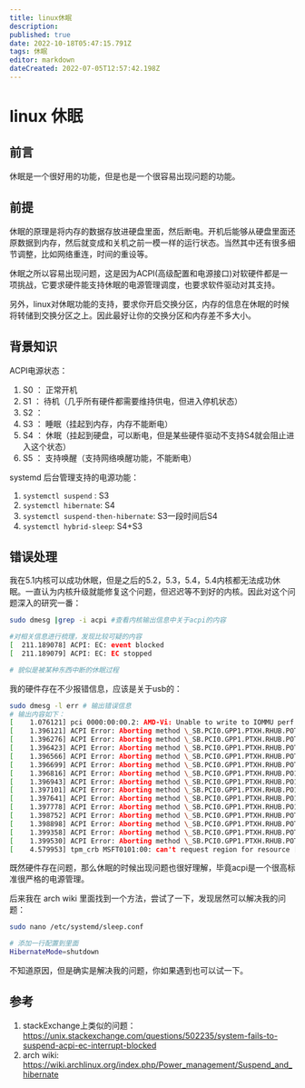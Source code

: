 ```yaml
---
title: linux休眠
description: 
published: true
date: 2022-10-18T05:47:15.791Z
tags: 休眠
editor: markdown
dateCreated: 2022-07-05T12:57:42.198Z
---
```


# linux 休眠

## 前言

休眠是一个很好用的功能，但是也是一个很容易出现问题的功能。

## 前提

休眠的原理是将内存的数据存放进硬盘里面，然后断电。开机后能够从硬盘里面还原数据到内存，然后就变成和关机之前一模一样的运行状态。当然其中还有很多细节调整，比如网络重连，时间的重设等。

休眠之所以容易出现问题，这是因为ACPI(高级配置和电源接口)对软硬件都是一项挑战，它要求硬件能支持休眠的电源管理调度，也要求软件驱动对其支持。

另外，linux对休眠功能的支持，要求你开启交换分区，内存的信息在休眠的时候将转储到交换分区之上。因此最好让你的交换分区和内存差不多大小。

## 背景知识

ACPI电源状态：

1. S0 ： 正常开机
2. S1 ： 待机（几乎所有硬件都需要维持供电，但进入停机状态）
3. S2 ： 
4. S3 ： 睡眠（挂起到内存，内存不能断电）
5. S4 ： 休眠（挂起到硬盘，可以断电，但是某些硬件驱动不支持S4就会阻止进入这个状态）
6. S5 ： 支持唤醒（支持网络唤醒功能，不能断电）

systemd 后台管理支持的电源功能：

1. `systemctl suspend` : S3
2. `systemctl hibernate`: S4
3. `systemctl suspend-then-hibernate`: S3一段时间后S4
4. `systemctl hybrid-sleep`: S4+S3

## 错误处理

我在5.1内核可以成功休眠，但是之后的5.2，5.3，5.4，5.4内核都无法成功休眠。一直认为内核升级就能修复这个问题，但迟迟等不到好的内核。因此对这个问题深入的研究一番：

```bash
sudo dmesg |grep -i acpi #查看内核输出信息中关于acpi的内容

#对相关信息进行梳理，发现比较可疑的内容
[  211.189078] ACPI: EC: event blocked
[  211.189079] ACPI: EC: EC stopped

# 貌似是被某种东西中断的休眠过程
```

我的硬件存在不少报错信息，应该是关于usb的：

```bash
sudo dmesg -l err # 输出错误信息
# 输出内容如下：
[    1.076121] pci 0000:00:00.2: AMD-Vi: Unable to write to IOMMU perf counter.
[    1.396121] ACPI Error: Aborting method \_SB.PCI0.GPP1.PTXH.RHUB.POT5._PLD due to previous error (AE_AML_UNINITIALIZED_ELEMENT) (20190816/psparse-531)
[    1.396276] ACPI Error: Aborting method \_SB.PCI0.GPP1.PTXH.RHUB.POT6._PLD due to previous error (AE_AML_UNINITIALIZED_ELEMENT) (20190816/psparse-531)
[    1.396423] ACPI Error: Aborting method \_SB.PCI0.GPP1.PTXH.RHUB.POT7._PLD due to previous error (AE_AML_UNINITIALIZED_ELEMENT) (20190816/psparse-531)
[    1.396566] ACPI Error: Aborting method \_SB.PCI0.GPP1.PTXH.RHUB.POT8._PLD due to previous error (AE_AML_UNINITIALIZED_ELEMENT) (20190816/psparse-531)
[    1.396699] ACPI Error: Aborting method \_SB.PCI0.GPP1.PTXH.RHUB.POT9._PLD due to previous error (AE_AML_UNINITIALIZED_ELEMENT) (20190816/psparse-531)
[    1.396816] ACPI Error: Aborting method \_SB.PCI0.GPP1.PTXH.RHUB.PO10._PLD due to previous error (AE_AML_UNINITIALIZED_ELEMENT) (20190816/psparse-531)
[    1.396943] ACPI Error: Aborting method \_SB.PCI0.GPP1.PTXH.RHUB.PO11._PLD due to previous error (AE_AML_UNINITIALIZED_ELEMENT) (20190816/psparse-531)
[    1.397101] ACPI Error: Aborting method \_SB.PCI0.GPP1.PTXH.RHUB.PO12._PLD due to previous error (AE_AML_UNINITIALIZED_ELEMENT) (20190816/psparse-531)
[    1.397641] ACPI Error: Aborting method \_SB.PCI0.GPP1.PTXH.RHUB.PO13._PLD due to previous error (AE_AML_UNINITIALIZED_ELEMENT) (20190816/psparse-531)
[    1.397778] ACPI Error: Aborting method \_SB.PCI0.GPP1.PTXH.RHUB.PO14._PLD due to previous error (AE_AML_UNINITIALIZED_ELEMENT) (20190816/psparse-531)
[    1.398752] ACPI Error: Aborting method \_SB.PCI0.GPP1.PTXH.RHUB.POT1._PLD due to previous error (AE_AML_UNINITIALIZED_ELEMENT) (20190816/psparse-531)
[    1.398898] ACPI Error: Aborting method \_SB.PCI0.GPP1.PTXH.RHUB.POT2._PLD due to previous error (AE_AML_UNINITIALIZED_ELEMENT) (20190816/psparse-531)
[    1.399358] ACPI Error: Aborting method \_SB.PCI0.GPP1.PTXH.RHUB.POT3._PLD due to previous error (AE_AML_UNINITIALIZED_ELEMENT) (20190816/psparse-531)
[    1.399530] ACPI Error: Aborting method \_SB.PCI0.GPP1.PTXH.RHUB.POT4._PLD due to previous error (AE_AML_UNINITIALIZED_ELEMENT) (20190816/psparse-531)
[    4.579953] tpm_crb MSFT0101:00: can't request region for resource [mem 0xbb450000-0xbb453fff]

```

既然硬件存在问题，那么休眠的时候出现问题也很好理解，毕竟acpi是一个很高标准很严格的电源管理。

后来我在 arch wiki 里面找到一个方法，尝试了一下，发现居然可以解决我的问题：

```bash
sudo nano /etc/systemd/sleep.conf 

# 添加一行配置到里面
HibernateMode=shutdown
```

不知道原因，但是确实是解决我的问题，你如果遇到也可以试一下。


## 参考

1. stackExchange上类似的问题：<https://unix.stackexchange.com/questions/502235/system-fails-to-suspend-acpi-ec-interrupt-blocked>
2. arch wiki: <https://wiki.archlinux.org/index.php/Power_management/Suspend_and_hibernate>